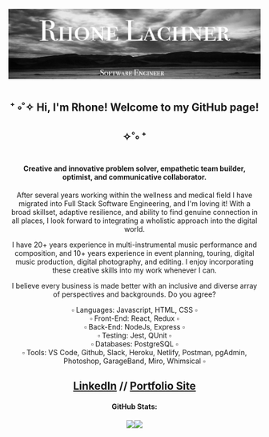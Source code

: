 <img src="github-header.png"></img>

<div align="center">
 
<h2> ⁺ ༚˚✧ Hi, I'm Rhone! Welcome to my GitHub page! ✧˚༚ ⁺ </h2>


   <h4> Creative and innovative problem solver, empathetic team builder, optimist, and communicative collaborator. </h4>

   After several years working within the wellness and medical field I have migrated into Full Stack Software Engineering, and I'm loving it! With a broad skillset, adaptive resilience, and ability to find genuine connection in all places, I look forward to integrating a wholistic approach into the digital world.

   I have 20+ years experience in multi-instrumental music performance and composition, and 10+ years experience in event planning, touring, digital music production, digital photography, and editing. I enjoy incorporating these creative skills into my work whenever I can.

   I believe every business is made better with an inclusive and diverse array of perspectives and backgrounds. Do you agree?


  ▫️ Languages: Javascript, HTML, CSS ▫️ </br>
  ▫️ Front-End: React, Redux ▫️ </br>
  ▫️ Back-End: NodeJs, Express ▫️ </br>
  ▫️ Testing: Jest, QUnit ▫️ </br>
  ▫️ Databases: PostgreSQL ▫️ </br>
  ▫️ Tools: VS Code, Github, Slack, Heroku, Netlify, Postman, pgAdmin, Photoshop, GarageBand, Miro, Whimsical ▫️ </br>

</div>

<div align="center">
   <h2>
     <a href="https://www.linkedin.com/in/rhonelachner/">LinkedIn</a>
    //
     <a href="https://www.rhonelachner.com">Portfolio Site</a> </br>
   </h2>
</div>

<div align="center">
 <h4>
   GitHub Stats:
 </h4>
</div>  
 
<div align="center">
  <img align="" height="130px" src="https://github-readme-stats.vercel.app/api?username=rhonelachner&show_icons=true&hide_title=true&hide_border=true&theme=vue-dark" /><img align="" height="130px" src="https://github-readme-stats.vercel.app/api/top-langs/?username=rhonelachner&show_icons=true&hide_border=true&hide_title=true&layout=compact&theme=vue-dark" />
</div>
